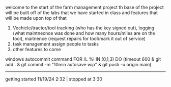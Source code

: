 welcome to the start of the farm management project th base of the project will be built off of the labs that we have started in class and features that will be made upon top of that

1. Vechicle/tractor/tool tracking (who has the key signed out), logging (what maintnecnce was done and how many hours/miles are on the tool), maitnence (request repairs for tool/mark it out of service)
2. task management assign people to tasks
3. other features to come



windows autocommit command
FOR /L %i IN (0,1,3) DO (timeout 600 & git add . & git commit -m "10min autosave wip" & git push -u origin main)

<hr>
getting started 11/19/24 2:32 | stopped at 3:30